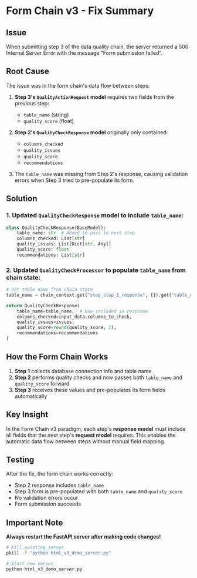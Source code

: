 # Form Chain v3 - Fix Summary

## Issue
When submitting step 3 of the data quality chain, the server returned a 500 Internal Server Error with the message "Form submission failed".

## Root Cause
The issue was in the form chain's data flow between steps:

1. **Step 3's `QualityActionRequest` model** requires two fields from the previous step:
   - `table_name` (string)
   - `quality_score` (float)

2. **Step 2's `QualityCheckResponse` model** originally only contained:
   - `columns_checked`
   - `quality_issues`
   - `quality_score`
   - `recommendations`

3. The `table_name` was missing from Step 2's response, causing validation errors when Step 3 tried to pre-populate its form.

## Solution

### 1. Updated `QualityCheckResponse` model to include `table_name`:
```python
class QualityCheckResponse(BaseModel):
    table_name: str  # Added to pass to next step
    columns_checked: List[str]
    quality_issues: List[Dict[str, Any]]
    quality_score: float
    recommendations: List[str]
```

### 2. Updated `QualityCheckProcessor` to populate `table_name` from chain state:
```python
# Get table name from chain state
table_name = chain_context.get("step_step_1_response", {}).get("table_name", "unknown")

return QualityCheckResponse(
    table_name=table_name,  # Now included in response
    columns_checked=input_data.columns_to_check,
    quality_issues=issues,
    quality_score=round(quality_score, 2),
    recommendations=recommendations
)
```

## How the Form Chain Works

1. **Step 1** collects database connection info and table name
2. **Step 2** performs quality checks and now passes both `table_name` and `quality_score` forward
3. **Step 3** receives these values and pre-populates its form fields automatically

## Key Insight
In the Form Chain v3 paradigm, each step's **response model** must include all fields that the next step's **request model** requires. This enables the automatic data flow between steps without manual field mapping.

## Testing
After the fix, the form chain works correctly:
- Step 2 response includes `table_name`
- Step 3 form is pre-populated with both `table_name` and `quality_score`
- No validation errors occur
- Form submission succeeds

## Important Note
**Always restart the FastAPI server after making code changes!**
```bash
# Kill existing server
pkill -f "python html_v3_demo_server.py"

# Start new server
python html_v3_demo_server.py
```